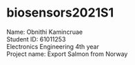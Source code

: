 # biosensors2021S1
Name: Obnithi Kamincruae<br />
Student ID: 61011253 <br />
Electronics Engineering 4th year<br />
Project name: Export Salmon from Norway <br />
